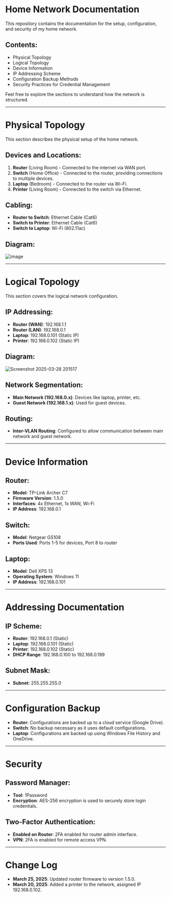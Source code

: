 # Home Network Documentation

This repository contains the documentation for the setup, configuration, and security of my home network.

## Contents:
- Physical Topology
- Logical Topology
- Device Information
- IP Addressing Scheme
- Configuration Backup Methods
- Security Practices for Credential Management

Feel free to explore the sections to understand how the network is structured.

---

# Physical Topology

This section describes the physical setup of the home network.

## Devices and Locations:
1. **Router** (Living Room) - Connected to the internet via WAN port.
2. **Switch** (Home Office) - Connected to the router, providing connections to multiple devices.
3. **Laptop** (Bedroom) - Connected to the router via Wi-Fi.
4. **Printer** (Living Room) - Connected to the switch via Ethernet.

## Cabling:
- **Router to Switch**: Ethernet Cable (Cat6)
- **Switch to Printer**: Ethernet Cable (Cat6)
- **Switch to Laptop**: Wi-Fi (802.11ac)

## Diagram:
![image](https://github.com/user-attachments/assets/0eacf66b-2735-4d25-8d3a-dfdf2172b1a4)


---

# Logical Topology

This section covers the logical network configuration.

## IP Addressing:
- **Router (WAN)**: 192.168.1.1
- **Router (LAN)**: 192.168.0.1
- **Laptop**: 192.168.0.101 (Static IP)
- **Printer**: 192.168.0.102 (Static IP)

## Diagram:
![Screenshot 2025-03-28 201517](https://github.com/user-attachments/assets/d02ff3f0-a5c1-4220-a067-ad6e6f93b969)

## Network Segmentation:
- **Main Network (192.168.0.x)**: Devices like laptop, printer, etc.
- **Guest Network (192.168.1.x)**: Used for guest devices.

## Routing:
- **Inter-VLAN Routing**: Configured to allow communication between main network and guest network.

---

# Device Information

## Router:
- **Model**: TP-Link Archer C7
- **Firmware Version**: 1.5.0
- **Interfaces**: 4x Ethernet, 1x WAN, Wi-Fi
- **IP Address**: 192.168.0.1

## Switch:
- **Model**: Netgear GS108
- **Ports Used**: Ports 1-5 for devices, Port 8 to router

## Laptop:
- **Model**: Dell XPS 13
- **Operating System**: Windows 11
- **IP Address**: 192.168.0.101

---

# Addressing Documentation

## IP Scheme:
- **Router**: 192.168.0.1 (Static)
- **Laptop**: 192.168.0.101 (Static)
- **Printer**: 192.168.0.102 (Static)
- **DHCP Range**: 192.168.0.100 to 192.168.0.199

## Subnet Mask:
- **Subnet**: 255.255.255.0

---

# Configuration Backup

- **Router**: Configurations are backed up to a cloud service (Google Drive).
- **Switch**: No backup necessary as it uses default configurations.
- **Laptop**: Configurations are backed up using Windows File History and OneDrive.

---

# Security

## Password Manager:
- **Tool**: 1Password
- **Encryption**: AES-256 encryption is used to securely store login credentials.

## Two-Factor Authentication:
- **Enabled on Router**: 2FA enabled for router admin interface.
- **VPN**: 2FA is enabled for remote access VPN.

---

# Change Log

- **March 25, 2025**: Updated router firmware to version 1.5.0.
- **March 20, 2025**: Added a printer to the network, assigned IP 192.168.0.102.

